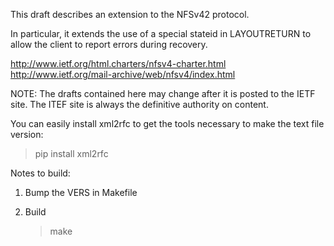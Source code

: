 This draft describes an extension to the NFSv42 protocol.

In particular, it extends the use of a special stateid in LAYOUTRETURN
to allow the client to report errors during recovery.

http://www.ietf.org/html.charters/nfsv4-charter.html
http://www.ietf.org/mail-archive/web/nfsv4/index.html

NOTE: The drafts contained here may change after it is
posted to the IETF site. The ITEF site is always the
definitive authority on content.

You can easily install xml2rfc to get the tools
necessary to make the text file version:

   > pip install xml2rfc

Notes to build:

1. Bump the VERS in Makefile

2. Build

   > make
